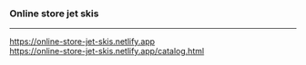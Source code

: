 ### Online store jet skis

---

https://online-store-jet-skis.netlify.app  
https://online-store-jet-skis.netlify.app/catalog.html
